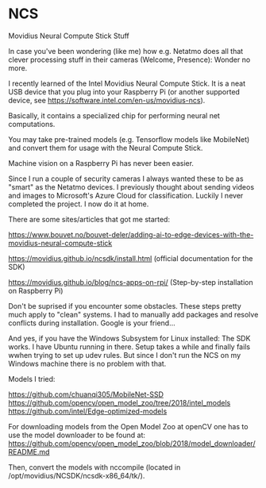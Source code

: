 # NCS
Movidius Neural Compute Stick Stuff

In case you've been wondering (like me) how e.g. Netatmo does all that clever processing stuff in their cameras (Welcome, Presence): Wonder no more.

I recently learned of the Intel Movidius Neural Compute Stick. It is a neat USB device that you plug into your Raspberry Pi (or another supported device, see https://software.intel.com/en-us/movidius-ncs). 

Basically, it contains a specialized chip for performing neural net computations.

You may take pre-trained models (e.g. Tensorflow models like MobileNet) and convert them for usage with the Neural Compute Stick.

Machine vision on a Raspberry Pi has never been easier.

Since I run a couple of security cameras I always wanted these to be as "smart" as the Netatmo devices. I previously thought about sending videos and images to Microsoft's Azure Cloud for classification. Luckily I never completed the project. I now do it at home.

There are some sites/articles that got me started:

https://www.bouvet.no/bouvet-deler/adding-ai-to-edge-devices-with-the-movidius-neural-compute-stick

https://movidius.github.io/ncsdk/install.html (official documentation for the SDK)

https://movidius.github.io/blog/ncs-apps-on-rpi/ (Step-by-step installation on Raspberry Pi)

Don't be suprised if you encounter some obstacles. These steps pretty much apply to "clean" systems. I had to manually add packages and resolve conflicts during installation. Google is your friend...

And yes, if you have the Windows Subsystem for Linux installed: The SDK works. I have Ubuntu running in there. Setup takes a while and finally fails wwhen trying to set up udev rules. But since I don't run the NCS on my Windows machine there is no problem with that.

Models I tried:

https://github.com/chuanqi305/MobileNet-SSD
https://github.com/opencv/open_model_zoo/tree/2018/intel_models
https://github.com/intel/Edge-optimized-models

For downloading models from the Open Model Zoo at openCV one has to use the model downloader to be found at:
https://github.com/opencv/open_model_zoo/blob/2018/model_downloader/README.md

Then, convert the models with nccompile (located in /opt/movidius/NCSDK/ncsdk-x86_64/tk/).
